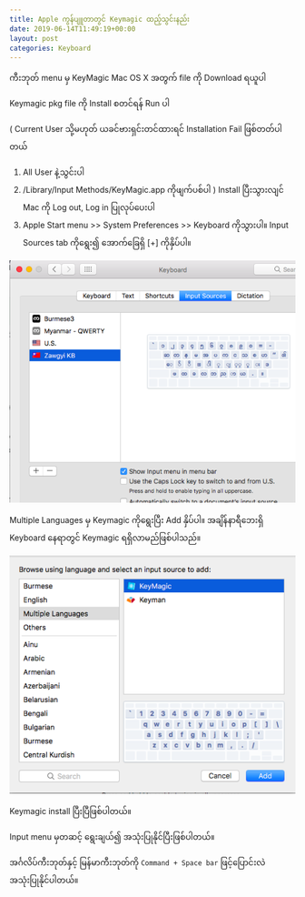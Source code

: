 ```yaml
---
title: Apple ကွန်ပျူတာတွင် Keymagic ထည့်သွင်းနည်း
date: 2019-06-14T11:49:19+00:00
layout: post
categories: Keyboard
---
```

ကီးဘုတ် menu မှ KeyMagic Mac OS X အတွက် file ကို Download ရယူပါ

Keymagic pkg file ကို Install စတင်ရန် Run ပါ

( Current User သို့မဟုတ် ယခင်ဗားရှင်းတင်ထားရင် Installation Fail ဖြစ်တတ်ပါတယ်

  1. All User နဲ့သွင်းပါ
  2. /Library/Input Methods/KeyMagic.app ကိုဖျက်ပစ်ပါ )
      Install ပြီးသွားလျင် Mac ကို Log out, Log in ပြုလုပ်ပေးပါ
  3. Apple Start menu >> System Preferences >> Keyboard ကိုသွားပါ။ Input Sources tab ကိုရွေး၍ အောက်ခြေရှိ [+] ကိုနှိပ်ပါ။

  ![apple keymagic1](/images/apple-keymagic1.png)

Multiple Languages မှ Keymagic ကိုရွေးပြီး Add နှိပ်ပါ။ အချိန်နာရီဘေးရှိ Keyboard နေရာတွင် Keymagic ရရှိလာမည်ဖြစ်ပါသည်။ 

  ![apple keymagic2](/images/apple-keymagic2.png)

Keymagic install ပြီးပြီဖြစ်ပါတယ်။

Input menu မှတဆင့် ရွေးချယ်၍ အသုံးပြုနိုင်ပြီးဖြစ်ပါတယ်။

အင်္ဂလိပ်ကီးဘုတ်နှင့် မြန်မာကီးဘုတ်ကို `Command + Space bar` ဖြင့်ပြောင်းလဲ အသုံးပြုနိုင်ပါတယ်။